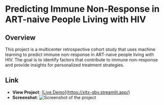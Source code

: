 # Predicting Immune Non-Response in ART-naive People Living with HIV

## Overview
This project is a multicenter retrospective cohort study that uses machine learning to predict immune non-response in ART-naive people living with HIV. The goal is to identify factors that contribute to immune non-response and provide insights for personalized treatment strategies.


## Link
- **View Project**: [[Live Demo](https://xltx-gby.streamlit.app/)](https://xltx-gby.streamlit.app/)
- **Screenshot**:
  ![Screenshot of the project](screenshots/screenshot_1.png)

